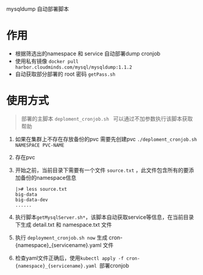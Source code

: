 mysqldump 自动部署脚本

# 作用

- 根据筛选出的namespace 和 service 自动部署dump cronjob
- 使用私有镜像 `docker pull harbor.cloudminds.com/mysql/mysqldump:1.1.2`
- 自动获取部分部署的 root 密码 `getPass.sh`

# 使用方式

> 部署的主脚本 `deploment_cronjob.sh ` 可以通过不加参数执行该脚本获取帮助

1. 如果在集群上不存在存放备份的pvc 需要先创建pvc `./deploment_cronjob.sh NAMESPACE PVC-NAME`

2.  存在pvc

   1. 开始之前，当前目录下需要有一个文件 `source.txt` ，此文件包含所有的要添加备份的namespace信息

      ```shell
      |># less source.txt 
      big-data
      big-data-dev
      ......
      ```

      

   2. 执行脚本`getMysqlServer.sh*`，该脚本自动获取service等信息，在当前目录下生成 detail.txt 和 namespace.txt 文件

   3. 执行 `deployment_cronjob.sh now` 生成 cron-{namespace}_{servicename}.yaml 文件

   4. 检查yaml文件正确后，使用`kubectl apply -f cron-{namespace}_{servicename}.yaml `部署cronjob